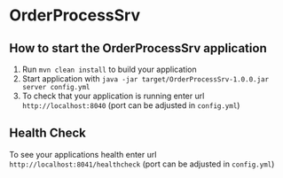 # OrderProcessSrv

How to start the OrderProcessSrv application
---

1. Run `mvn clean install` to build your application
2. Start application with `java -jar target/OrderProcessSrv-1.0.0.jar server config.yml`
3. To check that your application is running enter url `http://localhost:8040` (port can be adjusted in `config.yml`)

Health Check
---

To see your applications health enter url `http://localhost:8041/healthcheck` (port can be adjusted in `config.yml`)
